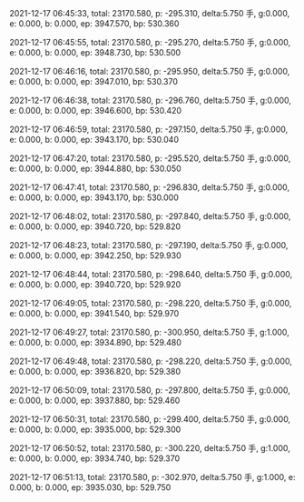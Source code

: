 2021-12-17 06:45:33, total: 23170.580, p: -295.310, delta:5.750 手, g:0.000, e: 0.000, b: 0.000, ep: 3947.570, bp: 530.360

2021-12-17 06:45:55, total: 23170.580, p: -295.270, delta:5.750 手, g:0.000, e: 0.000, b: 0.000, ep: 3948.730, bp: 530.500

2021-12-17 06:46:16, total: 23170.580, p: -295.950, delta:5.750 手, g:0.000, e: 0.000, b: 0.000, ep: 3947.010, bp: 530.370

2021-12-17 06:46:38, total: 23170.580, p: -296.760, delta:5.750 手, g:0.000, e: 0.000, b: 0.000, ep: 3946.600, bp: 530.420

2021-12-17 06:46:59, total: 23170.580, p: -297.150, delta:5.750 手, g:0.000, e: 0.000, b: 0.000, ep: 3943.170, bp: 530.040

2021-12-17 06:47:20, total: 23170.580, p: -295.520, delta:5.750 手, g:0.000, e: 0.000, b: 0.000, ep: 3944.880, bp: 530.050

2021-12-17 06:47:41, total: 23170.580, p: -296.830, delta:5.750 手, g:0.000, e: 0.000, b: 0.000, ep: 3943.170, bp: 530.000

2021-12-17 06:48:02, total: 23170.580, p: -297.840, delta:5.750 手, g:0.000, e: 0.000, b: 0.000, ep: 3940.720, bp: 529.820

2021-12-17 06:48:23, total: 23170.580, p: -297.190, delta:5.750 手, g:0.000, e: 0.000, b: 0.000, ep: 3942.250, bp: 529.930

2021-12-17 06:48:44, total: 23170.580, p: -298.640, delta:5.750 手, g:0.000, e: 0.000, b: 0.000, ep: 3940.720, bp: 529.920

2021-12-17 06:49:05, total: 23170.580, p: -298.220, delta:5.750 手, g:0.000, e: 0.000, b: 0.000, ep: 3941.540, bp: 529.970

2021-12-17 06:49:27, total: 23170.580, p: -300.950, delta:5.750 手, g:1.000, e: 0.000, b: 0.000, ep: 3934.890, bp: 529.480

2021-12-17 06:49:48, total: 23170.580, p: -298.220, delta:5.750 手, g:0.000, e: 0.000, b: 0.000, ep: 3936.820, bp: 529.380

2021-12-17 06:50:09, total: 23170.580, p: -297.800, delta:5.750 手, g:0.000, e: 0.000, b: 0.000, ep: 3937.880, bp: 529.460

2021-12-17 06:50:31, total: 23170.580, p: -299.400, delta:5.750 手, g:0.000, e: 0.000, b: 0.000, ep: 3935.000, bp: 529.300

2021-12-17 06:50:52, total: 23170.580, p: -300.220, delta:5.750 手, g:1.000, e: 0.000, b: 0.000, ep: 3934.740, bp: 529.370

2021-12-17 06:51:13, total: 23170.580, p: -302.970, delta:5.750 手, g:1.000, e: 0.000, b: 0.000, ep: 3935.030, bp: 529.750
